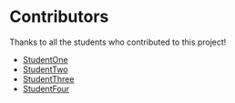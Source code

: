 # Contributors

Thanks to all the students who contributed to this project!

- [StudentOne](https://github.com/StudentOne)
- [StudentTwo](https://github.com/StudentTwo)
- [StudentThree](https://github.com/StudentThree)
- [StudentFour](https://github.com/StudentFour)
